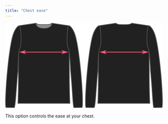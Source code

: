 ```yaml
---
title: "Chest ease"
---
```


![The chest ease factor on Brian](./chestease.svg)

This option controls the ease at your chest.




